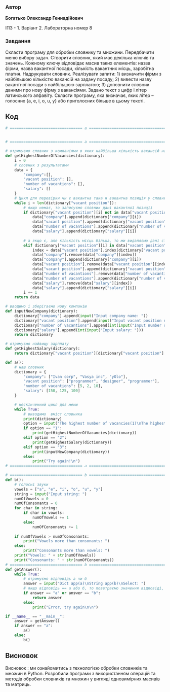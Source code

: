 
### Автор
__Богатько Олександр Геннадійович__

ІПЗ - 1. Варіант 2. Лабораторна номер 8

### Завдання

Скласти програму для обробки словнику та множини. Передбачити меню вибору задач.
Створити словник, який має декілька ключів та значень. Кожному ключу відповідає масив таких елементів: назва фірми, назва вакантної посади, кількість вакантних місць, заробітна платня. Надрукувати словник. Реалізувати запити: 1) визначити фірми з найбільшою кількістю вакансій на задану посаду; 2) вивести назву вакантної посади з найбільшою зарплатою; 3) доповнити словник даними про нову фірму з вакансіями.
Задано текст з цифр і літер латинського алфавіту. Скласти програму, яка визначає, яких літер – голосних {a, e, i, o, u, y} або приголосних більше в цьому тексті.

## Код

```python
# ================================ a ====================================


# ================================ a ====================================

# отримуємо словник з компаніями в яких найбільша кількість вакансій на посаду
def getHighestNumberOfVacancies(dictionary):
    i = 0
    # словник з результатами
    data = {
        "company":[],
        "vacant position": [],
        "number of vacantions": [],
        "salary": []
    } 
    # Цикл для перевірки чи є вакантна така ж вакантна позиція у словнику з результатами
    while i < len(dictionary["vacant position"]):
        # якщо немає, то записуємо словник дані вакантної позиції
        if dictionary["vacant position"][i] not in data["vacant position"]:
            data["company"].append(dictionary["company"][i])
            data["vacant position"].append(dictionary["vacant position"][i])
            data["number of vacantions"].append(dictionary["number of vacantions"][i])
            data["salary"].append(dictionary["salary"][i])
        
        # а якщо є, але кількість місць більша, то ми видаляємо дані старої вакантої позиції та записуємо дані вакантної позиції, де більша кількість місцт
        elif dictionary["vacant position"][i] in data["vacant position"] and dictionary["number of vacantions"][i] > data["number of vacantions"][data["vacant position"].index(dictionary["vacant position"][i])]:
            index = data["vacant position"].index(dictionary["vacant position"][i])
            data["company"].remove(data["company"][index])
            data["company"].append(dictionary["company"][i])
            data["vacant position"].remove(data["vacant position"][index])
            data["vacant position"].append(dictionary["vacant position"][i])
            data["number of vacantions"].remove(data["number of vacantions"][index])
            data["number of vacantions"].append(dictionary["number of vacantions"][i])
            data["salary"].remove(data["salary"][index])
            data["salary"].append(dictionary["salary"][i])
        i += 1
    return data

# вводимо і зберігаємо нову компанію
def inputNewCompany(dictionary):
    dictionary["company"].append(input("Input company name: "))
    dictionary["vacant position"].append(input("Input vacant position name: "))
    dictionary["number of vacantions"].append(int(input("Input number of vacantions: ")))
    dictionary["salary"].append(int(input("Input salary: ")))
    return dictionary

# отримуємо найвищу зарплату
def getHighestSalary(dictionary):
    return dictionary["vacant position"][dictionary["vacant position"].index(max(dictionary["vacant position"]))]

def a():
    # наш словник
    dictionary = {
        "company": ["Ivan corp", "Vasya inc", "yOlo"],
        "vacant position": ["programmer", "designer", "programmer"],
        "number of vacantions": [5, 2, 10],
        "salary": [150, 125, 100]
    }

    # нескінченний цикл для меню
    while True:
        # виводимо  вміст словника
        print(dictionary)
        option = input("The highest number of vacancies(1)\nThe highest salary(2)\nAdd new company(3)\nSelect option: ")
        if option == "1":
            print(getHighestNumberOfVacancies(dictionary))
        elif option == "2":
            print(getHighestSalary(dictionary))
        elif option == "3":
            print(inputNewCompany(dictionary))
        else:
            print("Try again!\n")
# ================================ a ====================================

# ================================ b ====================================
def b():
    # голосні звуки
    vowels = ["a", "e", "i", "o", "u", "y"]
    string = input("Input string: ")
    numOfVowels = 0
    numOfConsonants = 0
    for char in string:
        if char in vowels:
            numOfVowels += 1
        else:
            numOfConsonants += 1
    
    if numOfVowels > numOfConsonants:
        print("Vowels more than consonants: ")
    else:
        print("Consonants more than vowels: ")
    print("Vowels: " + str(numOfVowels))
    print("Consonants: " + str(numOfConsonants))
# ================================ b ====================================
def getAnswer():
    while True:
        # отримуємо відповідь а чи б
        answer = input("Dict app(a)\nString app(b)\nSelect: ")
        # якщо відповідь == а або б, то поветраємо значення відповіді, а якщо ні, то просимо ввести знову
        if answer == "a" or answer == "b":
            return answer
        else:
            print("Error, try again\n\n")

if __name__ == "__main__":
    answer = getAnswer()
    if answer == "a":
        a()
    else:
        b()


```

## Висновок
Висновок : ми ознайомитись з технологією обробки словників та множин в Python. Розробили програми з використанням операцій та методів обробки словників та множин у вигляді одновимірних масивів та матриць. 

